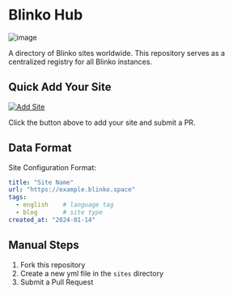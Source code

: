 # Blinko Hub
![image](https://github.com/user-attachments/assets/e41f4fdf-8c44-4a2e-a826-cccac980882e)

A directory of Blinko sites worldwide. This repository serves as a centralized registry for all Blinko instances.

## Quick Add Your Site

[![Add Site](https://img.shields.io/badge/-Click%20to%20Add%20Site-blue?style=for-the-badge&logo=github)](https://github.com/blinko-space/blinko-hub/new/main/sites?filename=my-site.yml&value=title%3A%20%22Your%20Site%20Name%22%0Aurl%3A%20%22https%3A%2F%2Fyour-site-domain%22%0Atags%3A%20%0A%20%20-%20english%20%20%20%20%23%20main%20language%0A%20%20-%20blog%20%20%20%20%20%20%20%23%20site%20type%0Acreated_at%3A%20%222024-01-14%22%20%20%23%20creation%20date)

Click the button above to add your site and submit a PR.

## Data Format

Site Configuration Format:

```yaml
title: "Site Name"
url: "https://example.blinko.space"
tags: 
  - english    # language tag
  - blog       # site type
created_at: "2024-01-14"
```

## Manual Steps

1. Fork this repository
2. Create a new yml file in the `sites` directory
3. Submit a Pull Request
